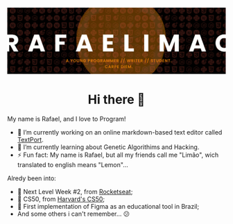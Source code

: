 ![github banner](github-banner.png)

<h1 align='center'><strong>Hi there 👋</strong></h1>

My name is Rafael, and I love to Program!

- 🔭 I’m currently working on an online markdown-based text editor called [TextPort](https://github.com/rafaelimao/textport).
- 🌱 I’m currently learning about Genetic Algorithims and Hacking.
- ⚡ Fun fact: My name is Rafael, but all my friends call me "Limão", wich translated to english means "Lemon"...

Alredy been into:

- 🚀 Next Level Week #2, from [Rocketseat](https://github.com/Rocketseat);
- 📕 CS50, from [Harvard's CS50](https://online-learning.harvard.edu/catalog?keywords=&subject%5B%5D=3&max_price=&start_date_range%5Bmin%5D%5Bdate%5D=&start_date_range%5Bmax%5D%5Bdate%5D=);
- 💯 First implementation of Figma as an educational tool in Brazil;
- And some others i can't remember... 😕
